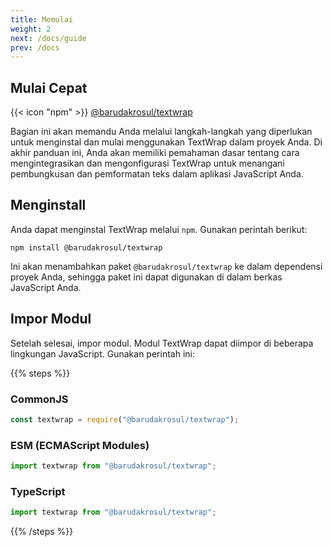 ```yaml
---
title: Memulai
weight: 2
next: /docs/guide
prev: /docs
---
```


## Mulai Cepat

{{< icon "npm" >}}&nbsp;[@barudakrosul/textwrap](https://npm.im/@barudakrosul/textwrap)

Bagian ini akan memandu Anda melalui langkah-langkah yang diperlukan untuk menginstal dan mulai menggunakan TextWrap dalam proyek Anda. Di akhir panduan ini, Anda akan memiliki pemahaman dasar tentang cara mengintegrasikan dan mengonfigurasi TextWrap untuk menangani pembungkusan dan pemformatan teks dalam aplikasi JavaScript Anda.

## Menginstall

Anda dapat menginstal TextWrap melalui `npm`. Gunakan perintah berikut:

```shell
npm install @barudakrosul/textwrap
```

Ini akan menambahkan paket `@barudakrosul/textwrap` ke dalam dependensi proyek Anda, sehingga paket ini dapat digunakan di dalam berkas JavaScript Anda.

## Impor Modul

Setelah selesai, impor modul. Modul TextWrap dapat diimpor di beberapa lingkungan JavaScript. Gunakan perintah ini:

{{% steps %}}

### CommonJS

```javascript
const textwrap = require("@barudakrosul/textwrap");
```

### ESM (ECMAScript Modules)

```javascript
import textwrap from "@barudakrosul/textwrap";
```

### TypeScript

```typescript
import textwrap from "@barudakrosul/textwrap";
```

{{% /steps %}}

